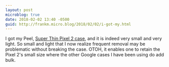 ```yaml
---
layout: post
microblog: true
date: 2018-02-02 13:40 -0500
guid: http://frankm.micro.blog/2018/02/02/i-got-my.html
---
```

I got my Peel, [Super Thin Pixel 2 case](https://buypeel.com/products/super-thin-pixel-2-case), and it is indeed very small and very light. So small and light that I now realize frequent removal may be problematic without breaking the case. OTOH, it enables one to retain the Pixel 2's small size where the other Google cases I have been using do add bulk.
